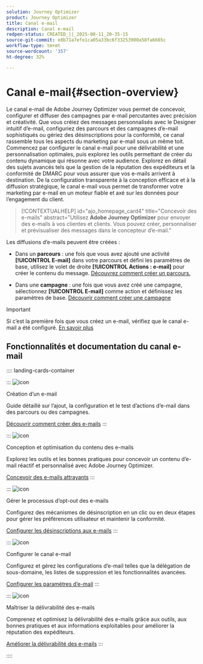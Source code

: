 ```yaml
---
solution: Journey Optimizer
product: Journey Optimizer
title: Canal e-mail
description: Canal e-mail
redpen-status: CREATED_||_2025-08-11_20-35-15
source-git-commit: e8b71a7efe1ca05a33bc6f33253900a58fa6665c
workflow-type: tm+mt
source-wordcount: '357'
ht-degree: 32%

---
```



# Canal e-mail{#section-overview}

Le canal e-mail de Adobe Journey Optimizer vous permet de concevoir, configurer et diffuser des campagnes par e-mail percutantes avec précision et créativité. Que vous créiez des messages personnalisés avec le Designer intuitif d’e-mail, configuriez des parcours et des campagnes d’e-mail sophistiqués ou gériez des désinscriptions pour la conformité, ce canal rassemble tous les aspects du marketing par e-mail sous un même toit. Commencez par configurer le canal e-mail pour une délivrabilité et une personnalisation optimales, puis explorez les outils permettant de créer du contenu dynamique qui résonne avec votre audience. Explorez en détail des sujets avancés tels que la gestion de la réputation des expéditeurs et la conformité de DMARC pour vous assurer que vos e-mails arrivent à destination. De la configuration transparente à la conception efficace et à la diffusion stratégique, le canal e-mail vous permet de transformer votre marketing par e-mail en un moteur fiable et axé sur les données pour l’engagement du client.


>[!CONTEXTUALHELP]
>id="ajo_homepage_card4"
>title="Concevoir des e-mails"
>abstract="Utilisez **Adobe Journey Optimizer** pour envoyer des e-mails à vos clientes et clients. Vous pouvez créer, personnaliser et prévisualiser des messages dans le concepteur d’e-mail."

Les diffusions d’e-mails peuvent être créées :

* Dans un **parcours** : une fois que vous avez ajouté une activité **[!UICONTROL E-mail]** dans votre parcours et défini les paramètres de base, utilisez le volet de droite **[!UICONTROL Actions : e-mail]** pour créer le contenu du message. [Découvrez comment créer un parcours.](../using/building-journeys/journey-gs.md)

* Dans une **campagne** : une fois que vous avez créé une campagne, sélectionnez **[!UICONTROL E-mail]** comme action et définissez les paramètres de base. [Découvrir comment créer une campagne](../using/campaigns/create-campaign.md#configure)


>[!IMPORTANT]
>
>Si c’est la première fois que vous créez un e-mail, vérifiez que le canal e-mail a été configuré. [En savoir plus](../using/email/email-settings.md)

## Fonctionnalités et documentation du canal e-mail

:::: landing-cards-container

:::
![icon](https://cdn.experienceleague.adobe.com/icons/list-check.svg)

Création d’un e-mail

Guide détaillé sur l’ajout, la configuration et le test d’actions d’e-mail dans des parcours ou des campagnes.

[Découvrir comment créer des e-mails](../using/email/create-email.md)
:::

:::
![icon](https://cdn.experienceleague.adobe.com/icons/puzzle-piece.svg)

Conception et optimisation du contenu des e-mails

Explorez les outils et les bonnes pratiques pour concevoir un contenu d’e-mail réactif et personnalisé avec Adobe Journey Optimizer.

[Concevoir des e-mails attrayants](design-email-landing-page.md)
:::

:::
![icon](https://cdn.experienceleague.adobe.com/icons/shield-halved.svg)

Gérer le processus d’opt-out des e-mails

Configurez des mécanismes de désinscription en un clic ou en deux étapes pour gérer les préférences utilisateur et maintenir la conformité.

[Configurer les désinscriptions aux e-mails](../using/email/email-opt-out.md)
:::

:::
![icon](https://cdn.experienceleague.adobe.com/icons/gear.svg)

Configurer le canal e-mail

Configurez et gérez les configurations d’e-mail telles que la délégation de sous-domaine, les listes de suppression et les fonctionnalités avancées.

[Configurer les paramètres d’e-mail](configure-email-landing-page.md)
:::

:::
![icon](https://cdn.experienceleague.adobe.com/icons/chart-line.svg)

Maîtriser la délivrabilité des e-mails

Comprenez et optimisez la délivrabilité des e-mails grâce aux outils, aux bonnes pratiques et aux informations exploitables pour améliorer la réputation des expéditeurs.

[Améliorer la délivrabilité des e-mails](deliverability-landing-page.md)
:::

::::
